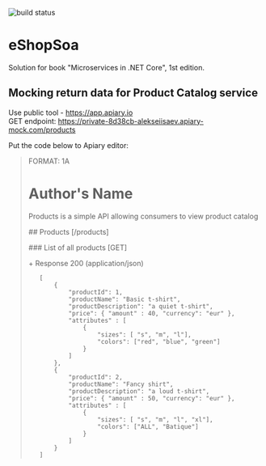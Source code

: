 ![build status](https://github.com/isannn/eShopSoa/actions/workflows/ci.yml/badge.svg)

# eShopSoa
Solution for book "Microservices in .NET Core",  1st edition.


## Mocking return data for Product Catalog service

Use public tool - https://app.apiary.io<br/>
GET endpoint: https://private-8d38cb-alekseiisaev.apiary-mock.com/products

Put the code below to Apiary editor:

> FORMAT: 1A
> 
> # Author's Name
> 
> Products is a simple API allowing consumers to view product catalog
> 
> \#\# Products [/products]
> 
> \#\#\# List of all products [GET]
> 
> \+ Response 200 (application/json)
> 
>        [
>            {
>                "productId": 1,
>                "productName": "Basic t-shirt",
>                "productDescription": "a quiet t-shirt",
>                "price": { "amount" : 40, "currency": "eur" },
>                "attributes" : [
>                    { 
>                        "sizes": [ "s", "m", "l"],
>                        "colors": ["red", "blue", "green"]
>                    }
>                ]
>            },
>            {
>                "productId": 2,
>                "productName": "Fancy shirt",
>                "productDescription": "a loud t-shirt",
>                "price": { "amount" : 50, "currency": "eur" },
>                "attributes" : [
>                    { 
>                        "sizes": [ "s", "m", "l", "xl"],
>                        "colors": ["ALL", "Batique"]
>                    }
>                ]
>            }
>        ]